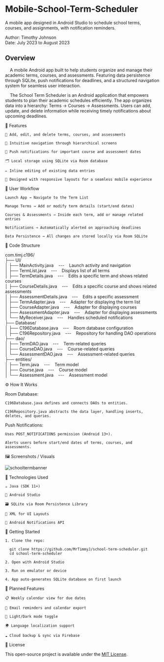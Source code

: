 # Mobile-School-Term-Scheduler
A mobile app designed in Android Studio to schedule school terms, courses, and assignments, with notification reminders.

Author: Timothy Johnson <br>
Date: July 2023 to August 2023

## Overview

&nbsp;&nbsp;&nbsp;&nbsp;A mobile Android app built to help students organize and manage their academic terms, courses, and assessments.
Featuring data persistence through SQLite, push notifications for deadlines, and a structured navigation system for seamless user interaction.

&nbsp;&nbsp;&nbsp;&nbsp;The School Term Scheduler is an Android application that empowers students to plan their academic schedules efficiently.
The app organizes data into a hierarchy: Terms → Courses → Assessments.
Users can add, update, and delete information while receiving timely notifications about upcoming deadlines.

🧩 Features

    📆 Add, edit, and delete terms, courses, and assessments

    🧭 Intuitive navigation through hierarchical screens

    🔔 Push notifications for important course and assessment dates

    🗂️ Local storage using SQLite via Room database

    ✏️ Inline editing of existing data entries

    📱 Designed with responsive layouts for a seamless mobile experience

🔄 User Workflow

    Launch App → Navigate to the Term List

    Manage Terms → Add or modify term details (start/end dates)

    Courses & Assessments → Inside each term, add or manage related entries

    Notifications → Automatically alerted on approaching deadlines

    Data Persistence → All changes are stored locally via Room SQLite

📁 Code Structure

com.timj.c196/ <br>
├── UI/ <br>
│   ├── MainActivity.java &nbsp;&nbsp;&nbsp;---&nbsp;&nbsp;&nbsp; Launch activity and navigation <br>
│   ├── TermList.java &nbsp;&nbsp;&nbsp;---&nbsp;&nbsp;&nbsp; Displays list of all terms <br>
│   ├── TermDetails.java &nbsp;&nbsp;&nbsp;---&nbsp;&nbsp;&nbsp; Edits a specific term and shows related courses <br>
│   ├── CourseDetails.java &nbsp;&nbsp;&nbsp;---&nbsp;&nbsp;&nbsp; Edits a specific course and shows related assessments <br>
│   ├── AssessmentDetails.java &nbsp;&nbsp;&nbsp;---&nbsp;&nbsp;&nbsp; Edits a specific assessment <br>
│   ├── TermAdapter.java &nbsp;&nbsp;&nbsp;---&nbsp;&nbsp;&nbsp; Adapter for displaying the term list <br>
│   ├── CourseAdapter.java &nbsp;&nbsp;&nbsp;---&nbsp;&nbsp;&nbsp; Adapter for displaying courses <br>
│   ├── AssessmentAdapter.java &nbsp;&nbsp;&nbsp;---&nbsp;&nbsp;&nbsp; Adapter for displaying assessments <br>
│   └── MyReceiver.java &nbsp;&nbsp;&nbsp;---&nbsp;&nbsp;&nbsp; Handles scheduled notifications <br>
├── Database/ <br>
│   ├── C196Database.java &nbsp;&nbsp;&nbsp;---&nbsp;&nbsp;&nbsp; Room database configuration <br>
│   ├── C196Repository.java &nbsp;&nbsp;&nbsp;---&nbsp;&nbsp;&nbsp; Repository for handling DAO operations <br>
├── dao/ <br>
│   ├── TermDAO.java &nbsp;&nbsp;&nbsp;---&nbsp;&nbsp;&nbsp; Term-related queries <br>
│   ├── CourseDAO.java &nbsp;&nbsp;&nbsp;---&nbsp;&nbsp;&nbsp; Course-related queries <br>
│   └── AssessmentDAO.java &nbsp;&nbsp;&nbsp;---&nbsp;&nbsp;&nbsp; Assessment-related queries <br>
├── entities/ <br>
│   ├── Term.java &nbsp;&nbsp;&nbsp;---&nbsp;&nbsp;&nbsp; Term model <br>
│   ├── Course.java &nbsp;&nbsp;&nbsp;---&nbsp;&nbsp;&nbsp; Course model <br>
│   └── Assessment.java &nbsp;&nbsp;&nbsp;---&nbsp;&nbsp;&nbsp; Assessment model <br>

⚙️ How It Works

Room Database:

    C196Database.java defines and connects DAOs to entities.

    C196Repository.java abstracts the data layer, handling inserts, deletes, and queries.

Push Notifications:

    Uses POST_NOTIFICATIONS permission (Android 13+).

    Alerts users before start/end dates of terms, courses, and assessments.

🖼️ Screenshots / Visuals

![schooltermbanner](https://github.com/user-attachments/assets/31a74cac-0325-4f72-b892-4f59576ea7c0)

🧰 Technologies Used

    ☕ Java (SDK 11+)

    📱 Android Studio

    🗃️ SQLite via Room Persistence Library

    📐 XML for UI Layouts

    🔔 Android Notifications API

🚀 Getting Started

    1. Clone the repo:

      git clone https://github.com/MrTimmyJ/school-term-scheduler.git
      cd school-term-scheduler

    2. Open with Android Studio

    3. Run on emulator or device

    4. App auto-generates SQLite database on first launch

🌱 Planned Features

    📋 Weekly calendar view for due dates

    📧 Email reminders and calendar export

    🎨 Light/Dark mode toggle

    🌍 Language localization support

    ☁️ Cloud backup & sync via Firebase

🪪 License

This open-source project is available under the [MIT License](https://opensource.org/license/mit).
